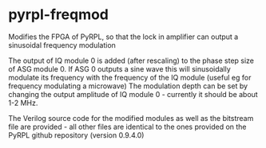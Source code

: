 # pyrpl-freqmod
Modifies the FPGA of PyRPL, so that the lock in amplifier can output a sinusoidal frequency modulation

The output of IQ module 0 is added (after rescaling) to the phase step size of ASG module 0. If ASG 0 outputs a sine wave this will sinusoidally modulate its frequency with the frequency of the IQ module (useful eg for frequency modulating a microwave)
The modulation depth can be set by changing the output amplitude of IQ module 0 - currently it should be about 1-2 MHz.

The Verilog source code for the modified modules as well as the bitstream file are provided - all other files are identical to the ones provided on the PyRPL github repository (version 0.9.4.0)
